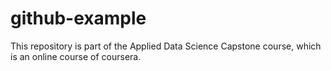 # github-example
This repository is part of the Applied Data Science Capstone course, which is an online course of coursera.
